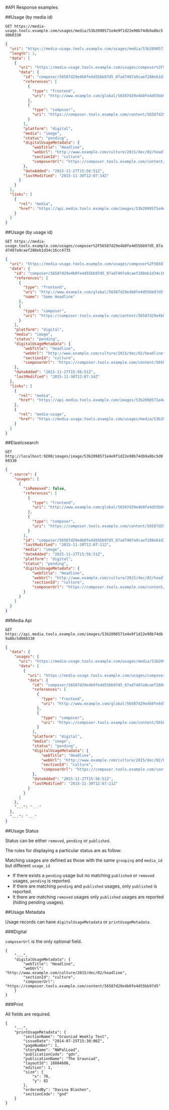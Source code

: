 #API Response examples

##Usage (by media id)

`GET https://media-usage.tools.example.com/usages/media/53b2098571e4e9f1d22e98b74db9a8bc5d060330`

```json
{
  "uri": "https://media-usage.tools.example.com/usages/media/53b2098571e4e9f1d22e98b74db9a8bc5d060330",
  "length": 1,
  "data": [
    {
      "uri": "https://media-usage.tools.example.com/usages/composer%2F56587d29e4b0fe4d55bb97d5_87ad7407a9caef288eb1d34c16cc4735",
      "data": {
        "id": "composer/56587d29e4b0fe4d55bb97d5_87ad7407a9caef288eb1d34c16cc4735",
        "references": [
          {
            "type": "frontend",
            "uri": "http://www.example.com/global/56587d29e4b0fe4d55bb97d5"
          },
          {
            "type": "composer",
            "uri": "https://composer.tools.example.com/content/56587d29e4b0fe4d55bb97d5"
          }
        ],
        "platform": "digital",
        "media": "image",
        "status": "pending",
        "digitalUsageMetadata": {
            "webTitle": "Headline",
            "webUrl": "http://www.example.com/culture/2015/dec/02/headline",
            "sectionId": "culture",
            "composerUrl": "https://composer.tools.example.com/content/56587d29e4b0fe4d55bb97d5"
        },
        "dateAdded": "2015-11-27T15:56:51Z",
        "lastModified": "2015-11-30T12:07:14Z"
      }
    }
  ],
  "links": [
    {
      "rel": "media",
      "href": "https://api.media.tools.example.com/images/53b2098571e4e9f1d22e98b74db9a8bc5d060330"
    }
  ]
}
```

##Usage (by usage id)

`GET https://media-usage.tools.example.com/usages/composer%2F56587d29e4b0fe4d55bb97d5_87ad7407a9caef288eb1d34c16cc4735`

```json
{
  "uri": "https://media-usage.tools.example.com/usages/composer%2F56587d29e4b0fe4d55bb97d5_87ad7407a9caef288eb1d34c16cc4735",
  "data": {
    "id": "composer/56587d29e4b0fe4d55bb97d5_87ad7407a9caef288eb1d34c16cc4735",
    "references": [
      {
        "type": "frontend",
        "uri": "http://www.example.com/global/56587d29e4b0fe4d55bb97d5",
        "name": "Some Headline"
      },
      {
        "type": "composer",
        "uri": "https://composer.tools.example.com/content/56587d29e4b0fe4d55bb97d5"
      }
    ],
    "platform": "digital",
    "media": "image",
    "status": "pending",
    "digitalUsageMetadata": {
        "webTitle": "Headline",
        "webUrl": "http://www.example.com/culture/2015/dec/02/headline",
        "sectionId": "culture",
        "composerUrl": "https://composer.tools.example.com/content/56587d29e4b0fe4d55bb97d5"
    },
    "dateAdded": "2015-11-27T15:56:51Z",
    "lastModified": "2015-11-30T12:07:14Z"
  },
  "links": [
    {
      "rel": "media",
      "href": "https://api.media.tools.example.com/images/53b2098571e4e9f1d22e98b74db9a8bc5d060330"
    },
    {
      "rel": "media-usage",
      "href": "https://media-usage.tools.example.com/usages/media/53b2098571e4e9f1d22e98b74db9a8bc5d060330"
    }
  ]
}
```

##Elasticsearch

`GET http://localhost:9200/images/image/53b2098571e4e9f1d22e98b74db9a8bc5d060330 `

```json
{
  "_source": {
    "usages": [
      {
        "isRemoved": false,
        "references": [
          {
            "type": "frontend",
            "uri": "http://www.example.com/global/56587d29e4b0fe4d55bb97d5"
          },
          {
            "type": "composer",
            "uri": "https://composer.tools.example.com/content/56587d29e4b0fe4d55bb97d5"
          }
        ],
        "id": "composer/56587d29e4b0fe4d55bb97d5_87ad7407a9caef288eb1d34c16cc4735",
        "lastModified": "2015-11-30T12:07:11Z",
        "media": "image",
        "dateAdded": "2015-11-27T15:56:51Z",
        "platform": "digital",
        "status": "pending",
        "digitalUsageMetadata": {
            "webTitle": "Headline",
            "webUrl": "http://www.example.com/culture/2015/dec/02/headline",
            "sectionId": "culture",
            "composerUrl": "https://composer.tools.example.com/content/56587d29e4b0fe4d55bb97d5"
        }
      }
    ]
  }
}
```

##Media Api

`GET https://api.media.tools.example.com/images/53b2098571e4e9f1d22e98b74db9a8bc5d060330`

```json
{
  "data": {
    "usages": {
      "uri": "https://media-usage.tools.example.com/usages/media/53b2098571e4e9f1d22e98b74db9a8bc5d060330",
      "data": [
        {
          "uri": "https://media-usage.tools.example.com/usages/composer%2F56587d29e4b0fe4d55bb97d5_87ad7407a9caef288eb1d34c16cc4735",
          "data": {
            "id": "composer/56587d29e4b0fe4d55bb97d5_87ad7407a9caef288eb1d34c16cc4735",
            "references": [
              {
                "type": "frontend",
                "uri": "http://www.example.com/global/56587d29e4b0fe4d55bb97d5"
              },
              {
                "type": "composer",
                "uri": "https://composer.tools.example.com/content/56587d29e4b0fe4d55bb97d5"
              }
            ],
            "platform": "digital",
            "media": "image",
            "status": "pending",
            "digitalUsageMetadata": {
                "webTitle": "Headline",
                "webUrl": "http://www.example.com/culture/2015/dec/02/headline",
                "sectionId": "culture",
                "composerUrl": "https://composer.tools.example.com/content/56587d29e4b0fe4d55bb97d5"
            },
            "dateAdded": "2015-11-27T15:56:51Z",
            "lastModified": "2015-11-30T12:07:11Z"
          }
        }
      ]
    },
    "...": "..."
  },
  "...": "..."
}
```

##Usage Status

Status can be either `removed`, `pending` or `published`.

The rules for displaying a particular status are as follow:

Matching usages are defined as those with the same `grouping` and `media_id` but different `usage_id`

* If there exists a `pending` usage but no matching `published` or `removed` usages, `pending` is reported.
* If there are matching `pending` and `published` usages, only `published` is reported.
* It there are matching `removed` usages only `published` usages are reported (hiding pending usages).

##Usage Metadata

Usage records can have `digitalUsageMetadata` or `printUsageMetadata`.

###Digital

`composerUrl` is the only optional field.

```
{
    "...",
    "digitalUsageMetadata": {
        "webTitle": "Headline",
        "webUrl": "http://www.example.com/culture/2015/dec/02/headline",
        "sectionId": "culture",
        "composerUrl": "https://composer.tools.example.com/content/56587d29e4b0fe4d55bb97d5"
    }
}
```

###Print

All fields are required.

```
{
    "...",
    "printUsageMetadata": {
        "sectionName": "Grauniad Weekly Test",
        "issueDate": "2014-07-25T15:30:00Z",
        "pageNumber": 1,
        "storyName": "NWPalLoad",
        "publicationCode": "gdn",
        "publicationName": "The Grauniad",
        "layoutId": 10884608,
        "edition": 1,
        "size": {
            "x": 70,
            "y": 82
        },
        "orderedBy": "Davina Bloshen",
        "sectionCode": "gnd"
    }
}
```

